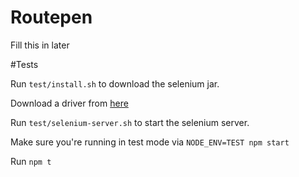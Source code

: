 # Routepen

Fill this in later

#Tests

Run `test/install.sh` to download the selenium jar.

Download a driver from [here](selenium-server.sh)

Run `test/selenium-server.sh` to start the selenium server.

Make sure you're running in test mode via `NODE_ENV=TEST npm start`

Run `npm t`
